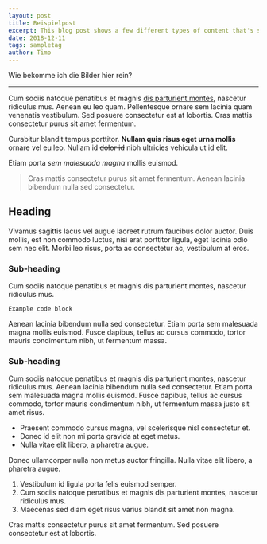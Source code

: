 ```yaml
---
layout: post
title: Beispielpost
excerpt: This blog post shows a few different types of content that's supported and styled with Markdown. Basic typography, images, and code are all supported.
date: 2018-12-11
tags: sampletag
author: Timo
---
```


Wie bekomme ich die Bilder hier rein?

-----

Cum sociis natoque penatibus et magnis [dis parturient montes](#), nascetur ridiculus mus. Aenean eu leo quam. Pellentesque ornare sem lacinia quam venenatis vestibulum. Sed posuere consectetur est at lobortis. Cras mattis consectetur purus sit amet fermentum.

Curabitur blandit tempus porttitor. **Nullam quis risus eget urna mollis** ornare vel eu leo. Nullam id ~~dolor id~~ nibh ultricies vehicula ut id elit.

Etiam porta *sem malesuada magna* mollis euismod.

> Cras mattis consectetur purus sit amet fermentum. Aenean lacinia bibendum nulla sed consectetur.

## Heading
Vivamus sagittis lacus vel augue laoreet rutrum faucibus dolor auctor. Duis mollis, est non commodo luctus, nisi erat porttitor ligula, eget lacinia odio sem nec elit. Morbi leo risus, porta ac consectetur ac, vestibulum at eros.

### Sub-heading

Cum sociis natoque penatibus et magnis dis parturient montes, nascetur ridiculus mus.

`Example code block`

Aenean lacinia bibendum nulla sed consectetur. Etiam porta sem malesuada magna mollis euismod. Fusce dapibus, tellus ac cursus commodo, tortor mauris condimentum nibh, ut fermentum massa.

### Sub-heading

Cum sociis natoque penatibus et magnis dis parturient montes, nascetur ridiculus mus. Aenean lacinia bibendum nulla sed consectetur. Etiam porta sem malesuada magna mollis euismod. Fusce dapibus, tellus ac cursus commodo, tortor mauris condimentum nibh, ut fermentum massa justo sit amet risus.

* Praesent commodo cursus magna, vel scelerisque nisl consectetur et.
* Donec id elit non mi porta gravida at eget metus.
* Nulla vitae elit libero, a pharetra augue.

Donec ullamcorper nulla non metus auctor fringilla. Nulla vitae elit libero, a pharetra augue.

1. Vestibulum id ligula porta felis euismod semper.
2. Cum sociis natoque penatibus et magnis dis parturient montes, nascetur ridiculus mus.
3. Maecenas sed diam eget risus varius blandit sit amet non magna.

Cras mattis consectetur purus sit amet fermentum. Sed posuere consectetur est at lobortis.
<!--stackedit_data:
eyJoaXN0b3J5IjpbNzczMTQ0OTU1LC0xMzE1MDcyMDIzXX0=
-->